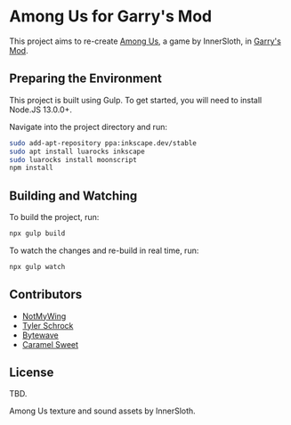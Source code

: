 # Among Us for Garry's Mod

This project aims to re-create [Among Us](http://www.innersloth.com/gameAmongUs.php), a game by InnerSloth, in [Garry's Mod](https://store.steampowered.com/app/4000/Garrys_Mod/).

## Preparing the Environment

This project is built using Gulp. To get started, you will need to install Node.JS 13.0.0+.

Navigate into the project directory and run:
```sh
sudo add-apt-repository ppa:inkscape.dev/stable
sudo apt install luarocks inkscape
sudo luarocks install moonscript
npm install
```

## Building and Watching

To build the project, run:
```sh
npx gulp build
```

To watch the changes and re-build in real time, run:
```sh
npx gulp watch
```

## Contributors

- [NotMyWing](https://github.com/NotMyWing)
- [Tyler Schrock](https://github.com/Tschrock)
- [Bytewave](https://github.com/BytewaveMLP)
- [Caramel Sweet](https://github.com/CaramelSweet)

## License

TBD.

Among Us texture and sound assets by InnerSloth.

